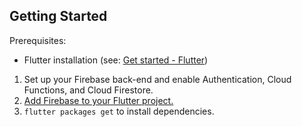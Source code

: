 ## Getting Started
Prerequisites:
* Flutter installation (see: [Get started - Flutter](https://flutter.dev/docs/get-started/install))

1. Set up your Firebase back-end and enable Authentication, Cloud Functions, and Cloud Firestore.
2. [Add Firebase to your Flutter project.](https://firebase.google.com/docs/flutter/setup)
3. `flutter packages get` to install dependencies.
